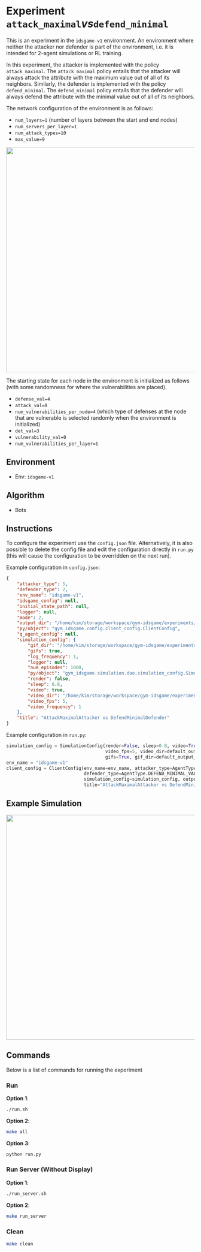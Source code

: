 # Experiment `attack_maximal`_vs_`defend_minimal`

This is an experiment in the `idsgame-v1` environment. 
An environment where neither the attacker nor defender is part of the environment, i.e.
it is intended for 2-agent simulations or RL training.

In this experiment, the attacker is implemented with the policy `attack_maximal`.
The `attack_maximal` policy entails that the attacker will always attack the attribute with
the maximum value out of all of its neighbors. Similarly, the defender is implemented with the
policy `defend_minimal`. The `defend_minimal` policy entails that the defender will always
defend the attribute with the minimal value out of all of its neighbors.

The network configuration of the environment is as follows:

- `num_layers=1` (number of layers between the start and end nodes)
- `num_servers_per_layer=1`
- `num_attack_types=10`
- `max_value=9`  

<p align="center">
<img src="./docs/env.png" width="600">
</p>

The starting state for each node in the environment is initialized as follows (with some randomness for where the vulnerabilities are placed).

- `defense_val=4`
- `attack_val=0`
- `num_vulnerabilities_per_node=4` (which type of defenses at the node that are vulnerable is selected randomly when the environment is initialized)
- `det_val=3`
- `vulnerability_val=0`
- `num_vulnerabilities_per_layer=1`

## Environment 

- Env: `idsgame-v1`

## Algorithm

- Bots
 
## Instructions 

To configure the experiment use the `config.json` file. Alternatively, 
it is also possible to delete the config file and edit the configuration directly in
`run.py` (this will cause the configuration to be overridden on the next run). 

Example configuration in `config.json`:

```json
{
    "attacker_type": 5,
    "defender_type": 2,
    "env_name": "idsgame-v1",
    "idsgame_config": null,
    "initial_state_path": null,
    "logger": null,
    "mode": 2,
    "output_dir": "/home/kim/storage/workspace/gym-idsgame/experiments/simulations/v1/attack_maximal_vs_defend_minimal",
    "py/object": "gym_idsgame.config.client_config.ClientConfig",
    "q_agent_config": null,
    "simulation_config": {
        "gif_dir": "/home/kim/storage/workspace/gym-idsgame/experiments/simulations/v1/attack_maximal_vs_defend_minimal/gifs",
        "gifs": true,
        "log_frequency": 1,
        "logger": null,
        "num_episodes": 1000,
        "py/object": "gym_idsgame.simulation.dao.simulation_config.SimulationConfig",
        "render": false,
        "sleep": 0.8,
        "video": true,
        "video_dir": "/home/kim/storage/workspace/gym-idsgame/experiments/simulations/v1/attack_maximal_vs_defend_minimal/videos",
        "video_fps": 5,
        "video_frequency": 1
    },
    "title": "AttackMaximalAttacker vs DefendMinimalDefender"
}
```

Example configuration in `run.py`:

```python
simulation_config = SimulationConfig(render=False, sleep=0.8, video=True, log_frequency=1,
                                     video_fps=5, video_dir=default_output_dir() + "/videos", num_episodes=1000,
                                     gifs=True, gif_dir=default_output_dir() + "/gifs", video_frequency = 1)
env_name = "idsgame-v1"
client_config = ClientConfig(env_name=env_name, attacker_type=AgentType.ATTACK_MAXIMAL_VALUE.value,
                             defender_type=AgentType.DEFEND_MINIMAL_VALUE.value, mode=RunnerMode.SIMULATE.value,
                             simulation_config=simulation_config, output_dir=default_output_dir(),
                             title="AttackMaximalAttacker vs DefendMinimalDefender")
```

## Example Simulation

<p align="center">
<img src="./docs/simulation.gif" width="600">
</p>

## Commands

Below is a list of commands for running the experiment

### Run

**Option 1**:
```bash
./run.sh
```

**Option 2**:
```bash
make all
```

**Option 3**:
```bash
python run.py
```

### Run Server (Without Display)

**Option 1**:
```bash
./run_server.sh
```

**Option 2**:
```bash
make run_server
```

### Clean

```bash
make clean
```